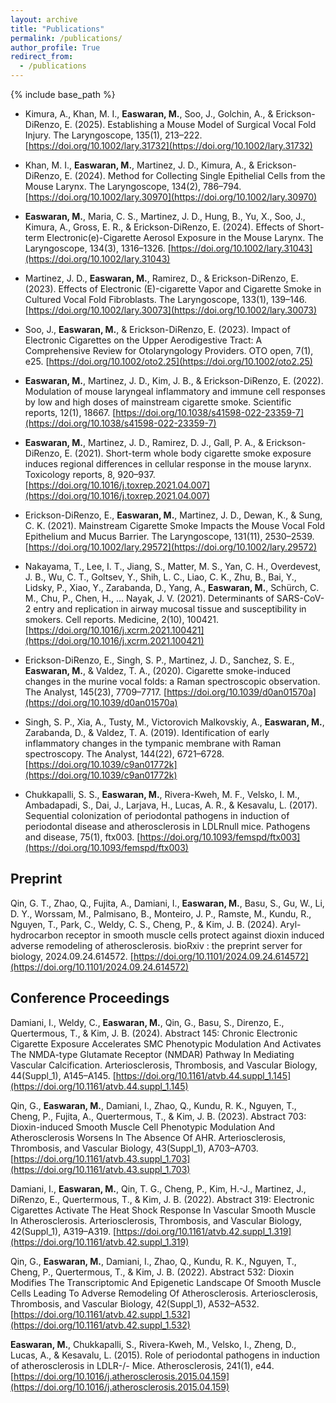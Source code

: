 ```yaml
---
layout: archive
title: "Publications"
permalink: /publications/
author_profile: True
redirect_from:
  - /publications
---
```


{% include base_path %}

- Kimura, A., Khan, M. I., **Easwaran, M.**, Soo, J., Golchin, A., & Erickson-DiRenzo, E. (2025). Establishing a Mouse Model of Surgical Vocal Fold Injury. The Laryngoscope, 135(1), 213–222. [https://doi.org/10.1002/lary.31732](https://doi.org/10.1002/lary.31732)

- Khan, M. I., **Easwaran, M.**, Martinez, J. D., Kimura, A., & Erickson-DiRenzo, E. (2024). Method for Collecting Single Epithelial Cells from the Mouse Larynx. The Laryngoscope, 134(2), 786–794. [https://doi.org/10.1002/lary.30970](https://doi.org/10.1002/lary.30970)

- **Easwaran, M.**, Maria, C. S., Martinez, J. D., Hung, B., Yu, X., Soo, J., Kimura, A., Gross, E. R., & Erickson-DiRenzo, E. (2024). Effects of Short-term Electronic(e)-Cigarette Aerosol Exposure in the Mouse Larynx. The Laryngoscope, 134(3), 1316–1326. [https://doi.org/10.1002/lary.31043](https://doi.org/10.1002/lary.31043)

- Martinez, J. D., **Easwaran, M.**, Ramirez, D., & Erickson-DiRenzo, E. (2023). Effects of Electronic (E)-cigarette Vapor and Cigarette Smoke in Cultured Vocal Fold Fibroblasts. The Laryngoscope, 133(1), 139–146. [https://doi.org/10.1002/lary.30073](https://doi.org/10.1002/lary.30073)

- Soo, J., **Easwaran, M.**, & Erickson-DiRenzo, E. (2023). Impact of Electronic Cigarettes on the Upper Aerodigestive Tract: A Comprehensive Review for Otolaryngology Providers. OTO open, 7(1), e25. [https://doi.org/10.1002/oto2.25](https://doi.org/10.1002/oto2.25)

- **Easwaran, M.**, Martinez, J. D., Kim, J. B., & Erickson-DiRenzo, E. (2022). Modulation of mouse laryngeal inflammatory and immune cell responses by low and high doses of mainstream cigarette smoke. Scientific reports, 12(1), 18667. [https://doi.org/10.1038/s41598-022-23359-7](https://doi.org/10.1038/s41598-022-23359-7)

- **Easwaran, M.**, Martinez, J. D., Ramirez, D. J., Gall, P. A., & Erickson-DiRenzo, E. (2021). Short-term whole body cigarette smoke exposure induces regional differences in cellular response in the mouse larynx. Toxicology reports, 8, 920–937. [https://doi.org/10.1016/j.toxrep.2021.04.007](https://doi.org/10.1016/j.toxrep.2021.04.007)

- Erickson-DiRenzo, E., **Easwaran, M.**, Martinez, J. D., Dewan, K., & Sung, C. K. (2021). Mainstream Cigarette Smoke Impacts the Mouse Vocal Fold Epithelium and Mucus Barrier. The Laryngoscope, 131(11), 2530–2539. [https://doi.org/10.1002/lary.29572](https://doi.org/10.1002/lary.29572)

- Nakayama, T., Lee, I. T., Jiang, S., Matter, M. S., Yan, C. H., Overdevest, J. B., Wu, C. T., Goltsev, Y., Shih, L. C., Liao, C. K., Zhu, B., Bai, Y., Lidsky, P., Xiao, Y., Zarabanda, D., Yang, A., **Easwaran, M.**, Schürch, C. M., Chu, P., Chen, H., … Nayak, J. V. (2021). Determinants of SARS-CoV-2 entry and replication in airway mucosal tissue and susceptibility in smokers. Cell reports. Medicine, 2(10), 100421. [https://doi.org/10.1016/j.xcrm.2021.100421](https://doi.org/10.1016/j.xcrm.2021.100421)

- Erickson-DiRenzo, E., Singh, S. P., Martinez, J. D., Sanchez, S. E., **Easwaran, M.**, & Valdez, T. A., (2020). Cigarette smoke-induced changes in the murine vocal folds: a Raman spectroscopic observation. The Analyst, 145(23), 7709–7717. [https://doi.org/10.1039/d0an01570a](https://doi.org/10.1039/d0an01570a)

- Singh, S. P., Xia, A., Tusty, M., Victorovich Malkovskiy, A., **Easwaran, M.**, Zarabanda, D., & Valdez, T. A. (2019). Identification of early inflammatory changes in the tympanic membrane with Raman spectroscopy. The Analyst, 144(22), 6721–6728. [https://doi.org/10.1039/c9an01772k](https://doi.org/10.1039/c9an01772k)

- Chukkapalli, S. S., **Easwaran, M.**, Rivera-Kweh, M. F., Velsko, I. M., Ambadapadi, S., Dai, J., Larjava, H., Lucas, A. R., & Kesavalu, L. (2017). Sequential colonization of periodontal pathogens in induction of periodontal disease and atherosclerosis in LDLRnull mice. Pathogens and disease, 75(1), ftx003. [https://doi.org/10.1093/femspd/ftx003](https://doi.org/10.1093/femspd/ftx003)

## Preprint
Qin, G. T., Zhao, Q., Fujita, A., Damiani, I., **Easwaran, M.**, Basu, S., Gu, W., Li, D. Y., Worssam, M., Palmisano, B., Monteiro, J. P., Ramste, M., Kundu, R., Nguyen, T., Park, C., Weldy, C. S., Cheng, P., & Kim, J. B. (2024). Aryl-hydrocarbon receptor in smooth muscle cells protect against dioxin induced adverse remodeling of atherosclerosis. bioRxiv : the preprint server for biology, 2024.09.24.614572. [https://doi.org/10.1101/2024.09.24.614572](https://doi.org/10.1101/2024.09.24.614572)

## Conference Proceedings
Damiani, I., Weldy, C., **Easwaran, M.**, Qin, G., Basu, S., Direnzo, E., Quertermous, T., & Kim, J. B. (2024). Abstract 145: Chronic Electronic Cigarette Exposure Accelerates SMC Phenotypic Modulation And Activates The NMDA-type Glutamate Receptor (NMDAR) Pathway In Mediating Vascular Calcification. Arteriosclerosis, Thrombosis, and Vascular Biology, 44(Suppl_1), A145–A145. [https://doi.org/10.1161/atvb.44.suppl_1.145](https://doi.org/10.1161/atvb.44.suppl_1.145)

Qin, G., **Easwaran, M.**, Damiani, I., Zhao, Q., Kundu, R. K., Nguyen, T., Cheng, P., Fujita, A., Quertermous, T., & Kim, J. B. (2023). Abstract 703: Dioxin-induced Smooth Muscle Cell Phenotypic Modulation And Atherosclerosis Worsens In The Absence Of AHR. Arteriosclerosis, Thrombosis, and Vascular Biology, 43(Suppl_1), A703–A703. [https://doi.org/10.1161/atvb.43.suppl_1.703](https://doi.org/10.1161/atvb.43.suppl_1.703)

Damiani, I., **Easwaran, M.**, Qin, T. G., Cheng, P., Kim, H.-J., Martinez, J., DiRenzo, E., Quertermous, T., & Kim, J. B. (2022). Abstract 319: Electronic Cigarettes Activate The Heat Shock Response In Vascular Smooth Muscle In Atherosclerosis. Arteriosclerosis, Thrombosis, and Vascular Biology, 42(Suppl_1), A319–A319. [https://doi.org/10.1161/atvb.42.suppl_1.319](https://doi.org/10.1161/atvb.42.suppl_1.319)

Qin, G., **Easwaran, M.**, Damiani, I., Zhao, Q., Kundu, R. K., Nguyen, T., Cheng, P., Quertermous, T., & Kim, J. B. (2022). Abstract 532: Dioxin Modifies The Transcriptomic And Epigenetic Landscape Of Smooth Muscle Cells Leading To Adverse Remodeling Of Atherosclerosis. Arteriosclerosis, Thrombosis, and Vascular Biology, 42(Suppl_1), A532–A532. [https://doi.org/10.1161/atvb.42.suppl_1.532](https://doi.org/10.1161/atvb.42.suppl_1.532)

**Easwaran, M.**, Chukkapalli, S., Rivera-Kweh, M., Velsko, I., Zheng, D., Lucas, A., & Kesavalu, L. (2015). Role of periodontal pathogens in induction of atherosclerosis in LDLR-/- Mice. Atherosclerosis, 241(1), e44. [https://doi.org/10.1016/j.atherosclerosis.2015.04.159](https://doi.org/10.1016/j.atherosclerosis.2015.04.159)


